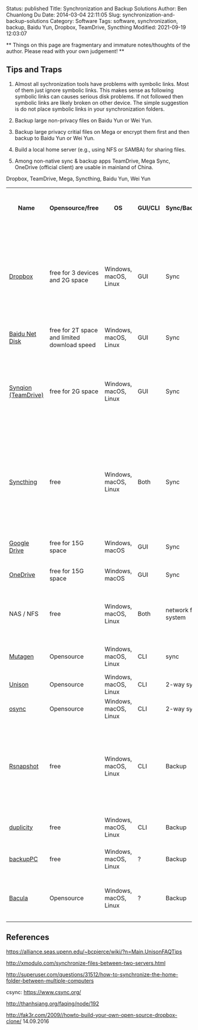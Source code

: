 Status: published
Title: Synchronization and Backup Solutions
Author: Ben Chuanlong Du
Date: 2014-03-04 22:11:05
Slug: synchronization-and-backup-solutions
Category: Software
Tags: software, synchronization, backup, Baidu Yun, Dropbox, TeamDrive, Syncthing
Modified: 2021-09-19 12:03:07

**
Things on this page are fragmentary and immature notes/thoughts of the author.
Please read with your own judgement!
**

## Tips and Traps

1. Almost all sychronization tools have problems with symbolic links.
    Most of them just ignore symbolic links.
    This makes sense as following symbolic links can causes serious disk problems.
    If not followed then symbolic links are likely broken on other device.
    The simple suggestion is do not place symbolic links in your synchronization folders.

2. Backup large non-privacy files on Baidu Yun or Wei Yun.

2. Backup large privacy critial files on Mega or encrypt them first and then backup to Baidu Yun or Wei Yun.

3. Build a local home server (e.g., using NFS or SAMBA) for sharing files.

1. Among non-native sync & backup apps TeamDrive, Mega Sync, OneDrive (official client) are usable in mainland of China.

Dropbox, TeamDrive, Mega, Syncthing, Baidu Yun, Wei Yun

<table style="width:100%">
  <tr>
    <th> Name </th>
    <th> Opensource/free </th>
    <th> OS </th>
    <th> GUI/CLI </th>
    <th> Sync/Backup </th>
    <th> Directly Accessible from Mainland of China </th>
    <th> Comments </th>
  </tr>
  <tr>
    <td> 
    <a href="https://www.dropbox.com/"> Dropbox </a>
    </td>
    <td> free for 3 devices and 2G space  </td>
    <td> Windows, macOS, Linux </td>
    <td> GUI </td>
    <td> Sync </td>
    <td> No </td>
    <td> 
    1. Best solution for small data backup 
    2. every thing is in the same folder, no way to sync a folder with higher priority over others
        while you can do this with TeamDrive or BTSync
    </td>
  </tr>
  <tr>
    <td> 
    <a href="https://pan.baidu.com/disk/home"> Baidu Net Disk </a>
    </td>
    <td> free for 2T space and limited download speed  </td>
    <td> Windows, macOS, Linux </td>
    <td> GUI </td>
    <td> Sync </td>
    <td> Yes </td>
    <td> 
    Best solution for large data backup
    </td>
  </tr>
  <tr>
    <td> 
    <a href="https://synqion.com/"> Synqion (TeamDrive) </a>
    </td>
    <td> free for 2G space </td>
    <td> Windows, macOS, Linux </td>
    <td> GUI </td>
    <td> Sync </td>
    <td> Yes </td>
    <td> 
    1. Best solution for small data backup 
    1. extremely secure, good for private, sensitive docs
    3. separated spaces which is much better than dropbox
    </td>
  </tr>
  <tr>
    <td> 
    <a href="https://syncthing.net/"> Syncthing </a>
    </td>
    <td> free </td>
    <td> Windows, macOS, Linux </td>
    <td> Both </td>
    <td> Sync </td>
    <td> Yes </td>
    <td> 
    1. extremely secure, good for private, sensitive docs
    2. good performance on large files but poor performance on small files
    3. Best solution for private personal backup 
    </td>
  </tr>
  <tr>
    <td> 
    <a href="https://www.google.com/drive/"> Google Drive </a>
    </td>
    <td> free for 15G space </td>
    <td> Windows, macOS </td>
    <td> GUI </td>
    <td> Sync </td>
    <td> No </td>
    <td> 
    1. good for backing up Google products
    </td>
  </tr>
  <tr>
    <td> 
    <a href="https://www.microsoft.com/en-us/microsoft-365/onedrive/online-cloud-storage"> OneDrive </a>
    </td>
    <td> free for 15G space </td>
    <td> Windows, macOS </td>
    <td> GUI </td>
    <td> Sync </td>
    <td> No </td>
    <td> 
    1. good for backing up MS products
    </td>
  </tr>
  <tr>
    <td> 
    <a> NAS / NFS </a>
    </td>
    <td> free </td>
    <td> Windows, macOS, Linux </td>
    <td> Both </td>
    <td> network file system </td>
    <td> Yes </td>
    <td> 
    1. easy to use
    2. provided to employees by many companies
    3. relatively low performance
    </td>
  </tr>
  <tr>
    <td> 
    <a href="https://mutagen.io/"> Mutagen </a>
    </td>
    <td> Opensource </td>
    <td> Windows, macOS, Linux </td>
    <td> CLI </td>
    <td> sync </td>
    <td> Yes </td>
    <td> 
    1. fast file synchronization;
    2. network forwarding 
    </td>
  </tr>
  <tr>
    <td> 
    <a href="https://github.com/bcpierce00/unison"> Unison </a>
    </td>
    <td> Opensource </td>
    <td> Windows, macOS, Linux </td>
    <td> CLI </td>
    <td> 2-way sync </td>
    <td> Yes </td>
    <td> 
    2-way sync, fault tolerance
    </td>
  </tr>
  <tr>
    <td> 
    <a href="https://github.com/deajan/osync"> osync </a>
    </td>
    <td> Opensource </td>
    <td> Windows, macOS, Linux </td>
    <td> CLI </td>
    <td> 2-way sync </td>
    <td> Yes </td>
    <td> 
    2-way sync, rsync-based, fault tolerance
    </td>
  </tr>
  <tr>
    <td> 
    <a href="https://github.com/rsnapshot/rsnapshot"> Rsnapshot </a>
    </td>
    <td> free </td>
    <td> Windows, macOS, Linux </td>
    <td> CLI </td>
    <td> Backup </td>
    <td> Yes </td>
    <td> 
    1. easy to use
    2. quick access
    3. copy on change which takes more disk space than incremental backup tools but it is much simpler to use and is very robust
    </td>
  </tr>
  <tr>
    <td> 
    <a href="http://www.nongnu.org/duplicity/"> duplicity </a>
    </td>
    <td> free </td>
    <td> Windows, macOS, Linux </td>
    <td> CLI </td>
    <td> Backup </td>
    <td> Yes </td>
    <td> 
    1. incremental backup
    2. support encryption
    </td>
  </tr>
  <tr>
    <td> 
    <a href="https://github.com/backuppc/backuppc"> backupPC </a>
    </td>
    <td> free </td>
    <td> Windows, macOS, Linux </td>
    <td> ? </td>
    <td> Backup </td>
    <td> Yes </td>
    <td> 
    high performance, enterprise-grade system
    </td>
  </tr>
  <tr>
    <td> 
    <a href="https://www.bacula.org/"> Bacula </a>
    </td>
    <td> Opensource </td>
    <td> Windows, macOS, Linux </td>
    <td> ? </td>
    <td> Backup </td>
    <td> Yes </td>
    <td> 
    enterprise-level computer backup system for heterogeneous networks 
    </td>
  </tr>
</table>

## References

https://alliance.seas.upenn.edu/~bcpierce/wiki/?n=Main.UnisonFAQTips

http://xmodulo.com/synchronize-files-between-two-servers.html

http://superuser.com/questions/31512/how-to-synchronize-the-home-folder-between-multiple-computers

csync: https://www.csync.org/

http://thanhsiang.org/faqing/node/192

http://fak3r.com/2009//howto-build-your-own-open-source-dropbox-clone/ 14.09.2016

